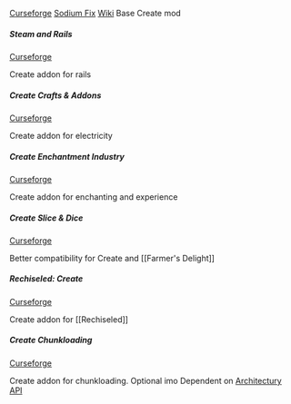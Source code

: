 [Curseforge](https://www.curseforge.com/minecraft/mc-mods/create-fabric)   [Sodium Fix](https://modrinth.com/mod/create-fabric-sodium-fix)   [Wiki](https://github.com/Creators-of-Create/Create/wiki)
Base Create mod


##### Steam and Rails
[Curseforge](https://www.curseforge.com/minecraft/mc-mods/create-steam-n-rails)

Create addon for rails

##### Create Crafts & Addons
[Curseforge](https://www.curseforge.com/minecraft/mc-mods/createaddition)

Create addon for electricity

##### Create Enchantment Industry
[Curseforge](https://www.curseforge.com/minecraft/mc-mods/create-enchantment-industry-fabric)

Create addon for enchanting and experience

##### Create Slice & Dice
[Curseforge](https://www.curseforge.com/minecraft/mc-mods/slice-and-dice)

Better compatibility for Create and [[Farmer's Delight]]

##### Rechiseled: Create
[Curseforge](https://www.curseforge.com/minecraft/mc-mods/rechiseled-create)

Create addon for [[Rechiseled]]

##### Create Chunkloading
[Curseforge](https://www.curseforge.com/minecraft/mc-mods/create-chunkloading/)

Create addon for chunkloading. Optional imo
Dependent on [Architectury API](https://www.curseforge.com/minecraft/mc-mods/architectury-api)


